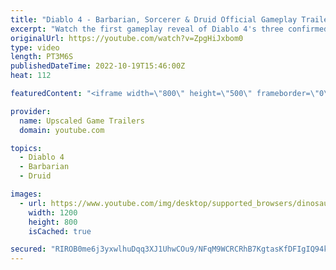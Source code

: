 ```yaml
---
title: "Diablo 4 - Barbarian, Sorcerer & Druid Official Gameplay Trailer [Upscaled 4K]"
excerpt: "Watch the first gameplay reveal of Diablo 4's three confirmed classes: The Barbarian, the Sorcerer, and the Druid. * Website: ..."
originalUrl: https://youtube.com/watch?v=ZpgHiJxbom0
type: video
length: PT3M6S
publishedDateTime: 2022-10-19T15:46:00Z
heat: 112

featuredContent: "<iframe width=\"800\" height=\"500\" frameborder=\"0\" src=\"https://www.youtube.com/embed/ZpgHiJxbom0\" allow=\"accelerometer; autoplay; encrypted-media; gyroscope; picture-in-picture\" allowfullscreen></iframe>"

provider:
  name: Upscaled Game Trailers
  domain: youtube.com

topics:
  - Diablo 4
  - Barbarian
  - Druid

images:
  - url: https://www.youtube.com/img/desktop/supported_browsers/dinosaur.png
    width: 1200
    height: 800
    isCached: true

secured: "RIROB0me6j3yxwlhuDqq3XJ1UhwCOu9/NFqM9WCRCRhB7KgtasKfDFIgIQ94k5W0KYwmU2p9uzj1yHMIO4+/+kQYkf2nkc1qtPcrFDKypLj3pw/EJk+raATtly5X4NVrDzZHQSW1TPHs94pASh2DRhuIKBEpLiADCDhFZMfR2O1LDfNvwRb5Y50wHpcmuZE2LXLuOgPEyEsSR5jw4azWRurbGrd2KcLSwYWIo08TYQHOveE/OvDmuC70ybHEUu2uf7XuETZHSc36FRic6UZAUDMGKi+DjrnbEhVo00TM1GVTqsE4QylRCfOM28SjFuMvngJp5EmjYJ6jajLcMXpNLExWSj3KZ9LfOMHN1bOO44sRGOz5pdf0VXh5XEIkIViy+KC7OlFH13Bg0ZC0P86zRg==;9Dno3C599VHSrqcd/ocMmg=="
---
```


